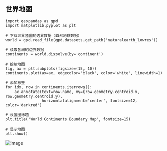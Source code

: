 ## 世界地图

```
import geopandas as gpd
import matplotlib.pyplot as plt

# 下载世界各国的边界数据（自然地球数据）
world = gpd.read_file(gpd.datasets.get_path('naturalearth_lowres'))

# 读取各洲的边界数据
continents = world.dissolve(by='continent')

# 绘制地图
fig, ax = plt.subplots(figsize=(15, 10))
continents.plot(ax=ax, edgecolor='black', color='white', linewidth=1)

# 添加标签
for idx, row in continents.iterrows():
    ax.annotate(text=row.name, xy=(row.geometry.centroid.x, row.geometry.centroid.y),
                horizontalalignment='center', fontsize=12, color='darkred')

# 设置图标题
plt.title('World Continents Boundary Map', fontsize=15)

# 显示地图
plt.show()

```
![image](https://github.com/pengsihua2023/Geography/assets/131550223/ec62fbc4-6e4c-4a61-bd3b-17536ee92759)  

